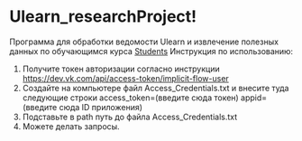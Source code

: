 # Ulearn_researchProject!
Программа для обработки ведомости Ulearn и извлечение полезных данных по обучающимся курса
[Students](https://user-images.githubusercontent.com/73733747/194772009-43737197-dedb-4bff-8de4-d5a994878315.png)
Инструкция по использованию:
1. Получите токен авторизации согласно инструкции https://dev.vk.com/api/access-token/implicit-flow-user
2. Создайте на компьютере файл Access_Credentials.txt и внесите туда следующие строки
  access_token=(введите сюда токен) 
  appid=(введите сюда ID приложения)
3. Подставьте в path путь до файла Access_Credentials.txt
4. Можете делать запросы. 
